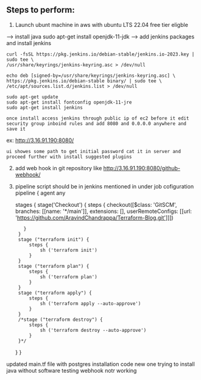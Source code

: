 Steps to perform:
-----------------------

1. Launch ubunt machine in aws with ubuntu LTS 22.04 free tier eligble 
   
  --> install java sudo apt-get install openjdk-11-jdk
  --> add jenkins packages and install jenkins 

    curl -fsSL https://pkg.jenkins.io/debian-stable/jenkins.io-2023.key | sudo tee \
    /usr/share/keyrings/jenkins-keyring.asc > /dev/null

    echo deb [signed-by=/usr/share/keyrings/jenkins-keyring.asc] \
    https://pkg.jenkins.io/debian-stable binary/ | sudo tee \
    /etc/apt/sources.list.d/jenkins.list > /dev/null

    sudo apt-get update
    sudo apt-get install fontconfig openjdk-11-jre
    sudo apt-get install jenkins

    once install access jenkins through public ip of ec2 before it edit security group inboind rules and add 8080 and 0.0.0.0 anywhere and save it

   ex: http://3.16.91.190:8080/

    ui showes some path to get initial password cat it in server and proceed further with install suggested plugins

2. add web hook in git repository like http://3.16.91.190:8080/github-webhook/

3. pipeline script should be in jenkins mentioned in under job cofiguration 
   pipeline {
    agent any

    stages {
        stage('Checkout') {
            steps {
            checkout([$class: 'GitSCM', branches: [[name: '*/main']], extensions: [], userRemoteConfigs: [[url: 'https://github.com/AravindChandrappa/Terraform-Blog.git']]])            

          }
        }
        stage ("terraform init") {
            steps {
                sh ('terraform init') 
            }
        }
        stage ("terraform plan") {
            steps {
                sh ('terraform plan') 
            }
        }
        stage ("terraform apply") {
            steps {
                sh ('terraform apply --auto-approve') 
            }
        }
        /*stage ("terraform destroy") {
            steps {
                sh ('terraform destroy --auto-approve') 
            }
        }*/
    }
}

updated main.tf file with postgres installation code new one
trying to install java
without software testing
webhook notr working 
